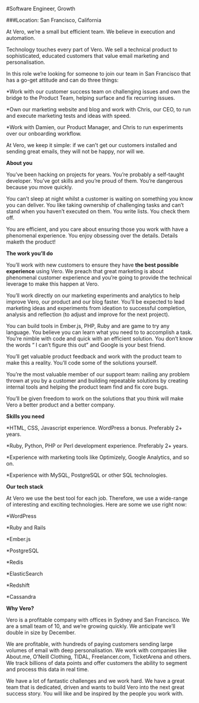 #Software Engineer, Growth
 

###Location: San Francisco, California


At Vero, we’re a small but efficient team. We believe in execution and automation.

Technology touches every part of Vero. We sell a technical product to sophisticated, educated customers that value email marketing and personalisation.

In this role we’re looking for someone to join our team in San Francisco that has a go-get attitude and can do three things:

*Work with our customer success team on challenging issues and own the bridge to the Product Team, helping surface and fix recurring issues.


*Own our marketing website and blog and work with Chris, our CEO, to run and execute marketing tests and ideas with speed.


*Work with Damien, our Product Manager, and Chris to run experiments over our onboarding workflow.

At Vero, we keep it simple: if we can’t get our customers installed and sending great emails, they will not be happy, nor will we.

**About you**

You’ve been hacking on projects for years. You’re probably a self-taught developer. You’ve got skills and you’re proud of them. You’re dangerous because you move quickly.

You can’t sleep at night whilst a customer is waiting on something you know you can deliver. You like taking ownership of challenging tasks and can’t stand when you haven’t executed on them. You write lists. You check them off.

You are efficient, and you care about ensuring those you work with have a phenomenal experience. You enjoy obsessing over the details. Details maketh the product!

**The work you’ll do**

You’ll work with new customers to ensure they have 
**the best possible experience**
 using Vero. We preach that great marketing is about phenomenal customer experience and you’re going to provide the technical leverage to make this happen at Vero.

You’ll work directly on our marketing experiments and analytics to help improve Vero, our product and our blog faster. You’ll be expected to lead marketing ideas and experiments from ideation to successful completion, analysis and reflection (to adjust and improve for the next project).

You can build tools in Ember.js, PHP, Ruby and are game to try any language. You believe you can learn what you need to to accomplish a task. You’re nimble with code and quick with an efficient solution. You don’t know the words “
I can’t figure this out” and Google is your best friend.

You’ll get valuable product feedback and work with the product team to make this a reality. You’ll code some of the solutions yourself.

You’re the most valuable member of our support team: nailing any problem thrown at you by a customer and building repeatable solutions by creating internal tools and helping the product team find and fix core bugs.

You’ll be given freedom to work on the solutions that you think will make Vero a better product and a better company.

**Skills you need**

*HTML, CSS, Javascript experience. WordPress a bonus. Preferably 2+ years.


*Ruby, Python, PHP or Perl development experience. Preferably 2+ years.


*Experience with marketing tools like Optimizely, Google Analytics, and so on.


*Experience with MySQL, PostgreSQL or other SQL technologies.

**Our tech stack**

At Vero we use the best tool for each job. Therefore, we use a wide-range of interesting and exciting technologies. Here are some we use right now:

*WordPress


*Ruby and Rails


*Ember.js


*PostgreSQL


*Redis


*ElasticSearch


*Redshift


*Cassandra

**Why Vero?**

Vero is a profitable company with offices in Sydney and San Francisco. We are a small team of 10, and we’re growing quickly. We anticipate we’ll double in size by December.

We are profitable, with hundreds of paying customers sending large volumes of email with deep personalisation. We work with companies like About.me, O’Neill Clothing, TIDAL, Freelancer.com, TicketArena and others. We track billions of data points and offer customers the ability to segment and process this data in real time.

We have a lot of fantastic challenges and we work hard. We have a great team that is dedicated, driven and wants to build Vero into the next great success story. You will like and be inspired by the people you work with.